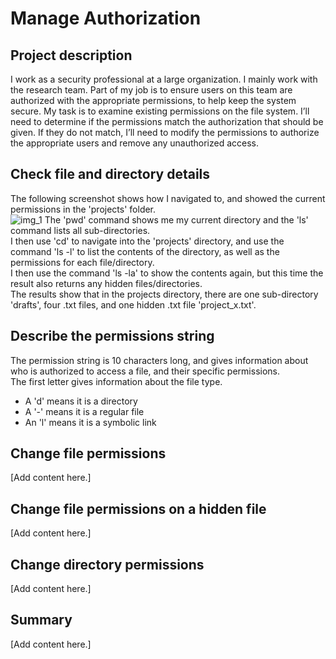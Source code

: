 # Manage Authorization

## Project description
I work as a security professional at a large organization. I mainly work with the research team. Part of my job is to ensure users on this team are authorized with the appropriate permissions, to help keep the system secure. My task is to examine existing permissions on the file system. I’ll need to determine if the permissions match the authorization that should be given. If they do not match, I’ll need to modify the permissions to authorize the appropriate users and remove any unauthorized access.

## Check file and directory details
The following screenshot shows how I navigated to, and showed the current permissions in the 'projects' folder.
<br>
![img_1](https://github.com/andrewrodgers90/manage_authorization/assets/132149730/c0b1e6a7-0963-4e07-b9f7-e7b4a536c214)
The 'pwd' command shows me my current directory and the 'ls' command lists all sub-directories.
<br>
I then use 'cd' to navigate into the 'projects' directory, and use the command 'ls -l' to list the contents of the directory, as well as the permissions for each file/directory.
<br>
I then use the command 'ls -la' to show the contents again, but this time the result also returns any hidden files/directories.
<br>
The results show that in the projects directory, there are one sub-directory 'drafts', four .txt files, and one hidden .txt file 'project_x.txt'.

## Describe the permissions string
The permission string is 10 characters long, and gives information about who is authorized to access a file, and their specific permissions.
<br>
The first letter gives information about the file type. 
+ A 'd' means it is a directory
+ A '-' means it is a regular file
+ An 'l' means it is a symbolic link


## Change file permissions
[Add content here.]

## Change file permissions on a hidden file
[Add content here.]

## Change directory permissions
[Add content here.]

## Summary
[Add content here.]
